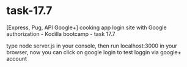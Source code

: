 # task-17.7
[Express, Pug, API Google+] cooking app login site with Google authorization - Kodilla bootcamp - task 17.7

type node server.js in your console, then run localhost:3000 in your browser, 
now you can click on google login to test loggin via google+ account
